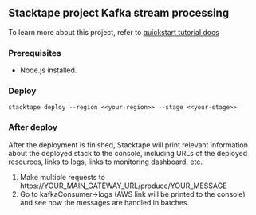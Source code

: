 ## Stacktape project Kafka stream processing

To learn more about this project, refer to [quickstart tutorial docs](https://docs.stacktape.com/getting-started/quickstart-tutorials/kafka-stream-processing/)

### Prerequisites

- Node.js installed.

### Deploy

```
stacktape deploy --region <<your-region>> --stage <<your-stage>>
```

### After deploy

After the deployment is finished, Stacktape will print relevant information about the deployed stack to the console,
including URLs of the deployed resources, links to logs, links to monitoring dashboard, etc.

1. Make multiple requests to https://YOUR_MAIN_GATEWAY_URL/produce/YOUR_MESSAGE
2. Go to kafkaConsumer->logs (AWS link will be printed to the console) and see how the messages are handled in batches.
